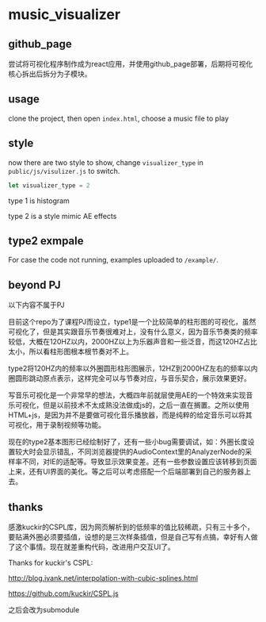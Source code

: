 # music_visualizer

## github_page

尝试将可视化程序制作成为react应用，并使用github_page部署，后期将可视化核心拆出后拆分为子模块。

## usage

clone the project, then open `index.html`, choose a music file to play

## style

now there are two style to show, change `visualizer_type` in `public/js/visulizer.js` to switch.

```js
let visualizer_type = 2
```

type 1 is histogram

type 2 is a style mimic AE effects

## type2 exmpale

For case the code not running, examples uploaded to `/example/`.

## beyond PJ

以下内容不属于PJ

目前这个repo为了课程PJ而设立，type1是一个比较简单的柱形图的可视化，虽然可视化了，但是其实跟音乐节奏很难对上，没有什么意义，因为音乐节奏类的频率较低，大概在120HZ以内，2000HZ以上为乐器声音和一些泛音，而这120HZ占比太小，所以看柱形图根本根节奏对不上。

type2将120HZ内的频率以外圈圆形柱形图展示，12HZ到2000HZ左右的频率以内圈圆形跳动原点表示，这样完全可以与节奏对应，与音乐契合，展示效果更好。

写音乐可视化是一个非常早的想法，大概四年前就层使用AE的一个特效来实现音乐可视化，但是以前技术不太成熟没法做成js的，之后一直在搁置。之所以使用HTML+js，是因为并不是要做可视化音乐播放器，而是纯粹的给定音乐可以将其可视化，用于录制视频等功能。

现在的type2基本图形已经绘制好了，还有一些小bug需要调试，如：外圈长度设置较大时会显示错乱，不同浏览器提供的AudioContext里的AnalyzerNode的采样率不同，对IE的适配等。导致显示效果变差。还有一些参数设置应该转移到页面上来，还有UI界面的美化。等之后可以考虑搭配一个后端部署到自己的服务器上去。

## thanks

感激kuckir的CSPL库，因为网页解析到的低频率的值比较稀疏，只有三十多个，要贴满外圈必须要插值，设想的是三次样条插值，但是自己写有点搞，幸好有人做了这个事情。现在就差重构代码，改进用户交互UI了。

Thanks for kuckir's CSPL:

http://blog.ivank.net/interpolation-with-cubic-splines.html

https://github.com/kuckir/CSPL.js

之后会改为submodule
